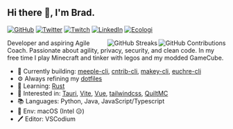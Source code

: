 ## Hi there 👋, I'm Brad.

[![GitHub](https://img.shields.io/badge/-boldandbrad-3a3a3a?style=flat&logo=GitHub&logoColor=white)](https://github.com/boldandbrad)
[![Twitter](https://img.shields.io/badge/-@boldandbrad-00acee?style=flat&logo=Twitter&logoColor=white)](https://twitter.com/boldandbrad)
[![Twitch](https://img.shields.io/badge/-boldandbrad-a970ff?style=flat&logo=Twitch&logoColor=white)](https://twitch.tv/boldandbrad)
[![LinkedIn](https://img.shields.io/badge/-Bradley_Wojcik-0072b1?style=flat&logo=LinkedIn&logoColor=white)](https://www.linkedin.com/in/bradleycwojcik)
[![Ecologi](https://img.shields.io/ecologi/trees/bradleycwojcik)](https://ecologi.com/bradleycwojcik)

<img align='right' src='https://github-readme-stats.vercel.app/api?username=boldandbrad&include_all_commits=true&show_icons=true&theme=transparent&width=500&hide_title=true'
alt='GitHub Contributions'>
<img align='right' src='https://streak-stats.demolab.com/?user=boldandbrad&hide_total_contributions=true&card_width=467&theme=transparent'
alt='GitHub Streaks'>

Developer and aspiring Agile Coach. Passionate about agility, privacy, security,
and clean code. In my free time I play Minecraft and tinker with legos and my
modded GameCube.

- 🔭 Currently building:
  [meeple-cli](https://github.com/boldandbrad/meeple-cli),
  [cntrib-cli](https://github.com/boldandbrad/cntrib-cli),
  [makey-cli](https://github.com/boldandbrad/makey-cli),
  [euchre-cli](https://github.com/boldandbrad/euchre-cli)
- ⚙️ Always refining my [dotfiles](https://github.com/boldandbrad/dotfiles)
- 🌱 Learning:
  [Rust](https://www.rust-lang.org)
- 🤔 Interested in:
  [Tauri](https://tauri.app),
  [Vite](https://vitejs.dev),
  [Vue](https://vuejs.org),
  [tailwindcss](https://tailwindcss.com),
  [QuiltMC](https://quiltmc.org)
- 📚 Languages:
  Python,
  Java,
  JavaScript/Typescript
- 🍎 Env: macOS (Intel 😥)
- 🖊️ Editor: VSCodium
